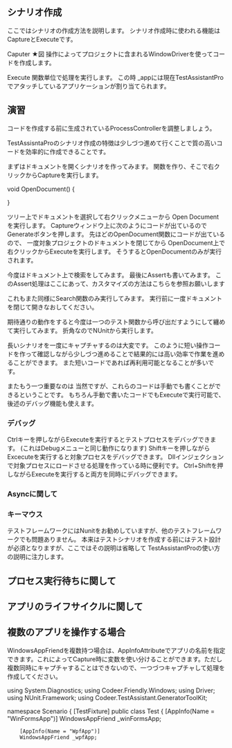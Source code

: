 ## シナリオ作成

ここではシナリオの作成方法を説明します。
シナリオ作成時に使われる機能はCaptureとExecuteです。

Caputer
★図
操作によってプロジェクトに含まれるWindowDriverを使ってコードを作成します。

Execute
関数単位で処理を実行します。
この時 _appには現在TestAssistantProでアタッチしているアプリケーションが割り当てられます。

## 演習
コードを作成する前に生成されているProcessControllerを調整しましょう。

TestAssisntaProのシナリオ作成の特徴は少しづつ進めて行くことで質の高いコードを効率的に作成できることです。

まずはドキュメントを開くシナリオを作ってみます。
関数を作り、そこで右クリックからCaptureを実行します。

void OpenDocument()
{

}

ツリー上でドキュメントを選択して右クリックメニューから Open Document を実行します。
Captureウィンドウ上に次のようにコードが出ているのでGenerateボタンを押します。
先ほどのOpenDocument関数にコードが出ているので、
一度対象プロジェクトのドキュメントを閉じてから
OpenDocument上で右クリックからExecuteを実行します。
そうするとOpenDocumentのみが実行されます。

今度はドキュメント上で検索をしてみます。
最後にAssertも書いてみます。
このAssert処理はここにあって、カスタマイズの方法はこちらを参照お願いします


これもまた同様にSearch関数のみ実行してみます。
実行前に一度ドキュメントを閉じて開きなおしてください。

期待通りの動作をすると今度は一つのテスト関数から呼び出だすようにして纏めて実行してみます。
折角なのでNUnitから実行します。

長いシナリオを一度にキャプチャするのは大変です。
このように短い操作コードを作って確認しながら少しづつ進めることで結果的には高い効率で作業を進めることができます。
また短いコードであれば再利用可能となることが多いです。

またもう一つ重要なのは
当然ですが、これらのコードは手動でも書くことができるということです。
もちろん手動で書いたコードでもExecuteで実行可能で、後述のデバッグ機能も使えます。

### デバッグ
Ctrlキーを押しながらExecuteを実行するとテストプロセスをデバッグできます。
(これはDebugメニューと同じ動作になります)
Shiftキーを押しながらExcecuteを実行すると対象プロセスをデバッグできます。
Dllインジェクションで対象プロセスにロードさせる処理を作っている時に便利です。
Ctrl+Shiftを押しながらExecuteを実行すると両方を同時にデバッグできます。




### Asyncに関して



### キーマウス




テストフレームワークにはNunitをお勧めしていますが、他のテストフレームワークでも問題ありません。
本来はテストシナリオを作成する前にはテスト設計が必須となりますが、ここではその説明は省略して
TestAssistantProの使い方の説明に注力します。

## プロセス実行待ちに関して

## アプリのライフサイクルに関して


## 複数のアプリを操作する場合
WindowsAppFriendを複数持つ場合は、AppInfoAttributeでアプリの名前を指定できます。これによってCapture時に変数を使い分けることができます。ただし複数同時にキャプチャすることはできないので、一つづつキャプチャして処理を作成してください。

using System.Diagnostics;
using Codeer.Friendly.Windows;
using Driver;
using NUnit.Framework;
using Codeer.TestAssistant.GeneratorToolKit;

namespace Scenario
{
    [TestFixture]
    public class Test
    {
        [AppInfo(Name = "WinFormsApp")]
        WindowsAppFriend _winFormsApp;

        [AppInfo(Name = "WpfApp")]
        WindowsAppFriend _wpfApp;